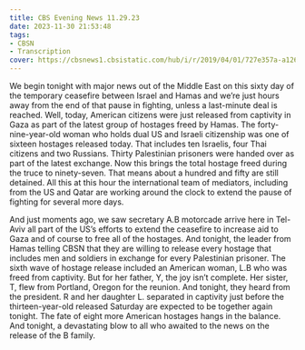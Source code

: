 ```yaml
---
title: CBS Evening News 11.29.23
date: 2023-11-30 21:53:48
tags:
- CBSN
- Transcription
cover: https://cbsnews1.cbsistatic.com/hub/i/r/2019/04/01/727e357a-a126-4138-a2c5-4d3222669d57/thumbnail/640x360/3ff2761028dc5c65cc4f07acd54bcd5c/cbsn2-logo-1920x1080.jpg
---
```

We begin tonight with major news out of the Middle East on this sixty day of the temporary ceasefire between Israel and Hamas and we’re just hours away from the end of that pause in fighting, unless a last-minute deal is reached. Well, today, American citizens were just released from captivity in Gaza as part of the latest group of hostages freed by Hamas. The forty-nine-year-old woman who holds dual US and Israeli citizenship was one of sixteen hostages released today. That includes ten Israelis, four Thai citizens and two Russians. Thirty Palestinian prisoners were handed over as part of the latest exchange. Now this brings the total hostage freed during the truce to ninety-seven. That means about a hundred and fifty are still detained. All this at this hour the international team of mediators, including from the US and Qatar are working around the clock to extend the pause of fighting for several more days. 

And just moments ago, we saw secretary A.B motorcade arrive here in Tel-Aviv all part of the US’s efforts to extend the ceasefire to increase aid to Gaza and of course to free all of the hostages. And tonight, the leader from Hamas telling CBSN that they are willing to release every hostage that includes men and soldiers in exchange for every Palestinian prisoner. The sixth wave of hostage release included an American woman, L.B who was freed from captivity. But for her father, Y, the joy isn’t complete. Her sister, T, flew from Portland, Oregon for the reunion. And tonight, they heard from the president. R and her daughter L. separated in captivity just before the thirteen-year-old released Saturday are expected to be together again tonight. The fate of eight more American hostages hangs in the balance. And tonight, a devastating blow to all who awaited to the news on the release of the B family. 

